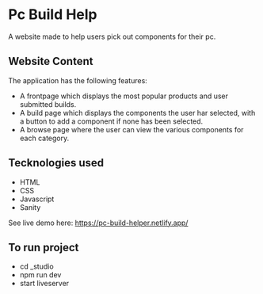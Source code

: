 # Pc Build Help
A website made to help users pick out components for their pc.

## Website Content
The application has the following features:
- A frontpage which displays the most popular products and user submitted builds.
- A build page which displays the components the user har selected, with a button to add a component if none has been selected.
- A browse page where the user can view the various components for each category.

## Tecknologies used
- HTML
- CSS
- Javascript
- Sanity

See live demo here: https://pc-build-helper.netlify.app/

## To run project
- cd _studio
- npm run dev
- start liveserver